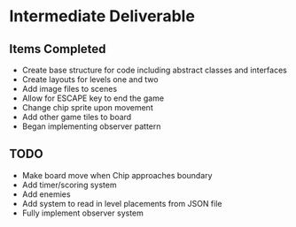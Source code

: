 # Intermediate Deliverable

## Items Completed
- Create base structure for code including abstract classes and interfaces
- Create layouts for levels one and two
- Add image files to scenes
- Allow for ESCAPE key to end the game
- Change chip sprite upon movement
- Add other game tiles to board
- Began implementing observer pattern

## TODO
- Make board move when Chip approaches boundary
- Add timer/scoring system
- Add enemies
- Add system to read in level placements from JSON file
- Fully implement observer system